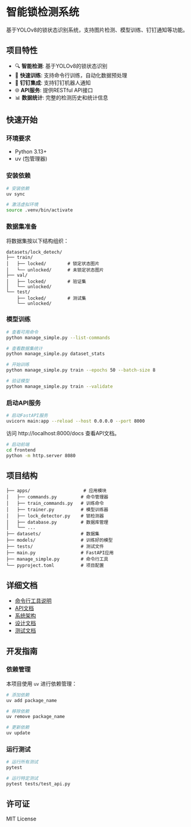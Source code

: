 # 智能锁检测系统

基于YOLOv8的锁状态识别系统，支持图片检测、模型训练、钉钉通知等功能。

## 项目特性

- 🔍 **智能检测**: 基于YOLOv8的锁状态识别
- 🚀 **快速训练**: 支持命令行训练，自动化数据预处理
- 📱 **钉钉集成**: 支持钉钉机器人通知
- 🌐 **API服务**: 提供RESTful API接口
- 📊 **数据统计**: 完整的检测历史和统计信息

## 快速开始

### 环境要求

- Python 3.13+
- uv (包管理器)

### 安装依赖

```bash
# 安装依赖
uv sync

# 激活虚拟环境
source .venv/bin/activate
```

### 数据集准备

将数据集按以下结构组织：

```
datasets/lock_detech/
├── train/
│   ├── locked/        # 锁定状态图片
│   └── unlocked/      # 未锁定状态图片
├── val/
│   ├── locked/        # 验证集
│   └── unlocked/
└── test/
    ├── locked/        # 测试集
    └── unlocked/
```

### 模型训练

```bash
# 查看可用命令
python manage_simple.py --list-commands

# 查看数据集统计
python manage_simple.py dataset_stats

# 开始训练
python manage_simple.py train --epochs 50 --batch-size 8

# 验证模型
python manage_simple.py train --validate
```

### 启动API服务

```bash
# 启动FastAPI服务
uvicorn main:app --reload --host 0.0.0.0 --port 8000
```

访问 http://localhost:8000/docs 查看API文档。

```bash
# 启动前端
cd frontend
python -m http.server 8080
```

## 项目结构

```
├── apps/                    # 应用模块
│   ├── commands.py         # 命令管理器
│   ├── train_commands.py   # 训练命令
│   ├── trainer.py          # 模型训练器
│   ├── lock_detector.py    # 锁检测器
│   ├── database.py         # 数据库管理
│   └── ...
├── datasets/               # 数据集
├── models/                 # 训练好的模型
├── tests/                  # 测试文件
├── main.py                 # FastAPI应用
├── manage_simple.py        # 命令行工具
└── pyproject.toml          # 项目配置
```

## 详细文档

- [命令行工具说明](COMMANDS.md)
- [API文档](API_DOCS.md)
- [系统架构](ARCHITECTURE.md)
- [设计文档](DESIGN_DOCS.md)
- [测试文档](TEST_DOCS.md)

## 开发指南

### 依赖管理

本项目使用 `uv` 进行依赖管理：

```bash
# 添加依赖
uv add package_name

# 移除依赖
uv remove package_name

# 更新依赖
uv update
```

### 运行测试

```bash
# 运行所有测试
pytest

# 运行特定测试
pytest tests/test_api.py
```

## 许可证

MIT License